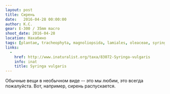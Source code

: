 ```yaml
---
layout: post
title: Сирень
date:   2016-04-28 00:00:00
author: К.С.
gear: E-300 / 35mm macro
shoot_date: 2016-04-28
location: Нахабино
tags: [plantae, tracheophyta, magnoliopsida, lamiales, oleaceae, syringa, syringa vulgaris]
links:
  -
    href: http://www.inaturalist.org/taxa/83072-Syringa-vulgaris
    info: inat
    title: Syringa vulgaris
---
```


Обычные вещи в необычном виде -- это мы любим, это всегда пожалуйста. Вот, например, сирень распускается.
